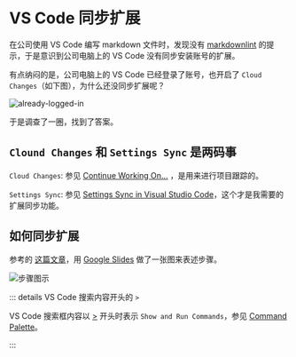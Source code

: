 # VS Code 同步扩展

在公司使用 VS Code 编写 markdown 文件时，发现没有 [markdownlint](https://marketplace.visualstudio.com/items?itemName=DavidAnson.vscode-markdownlint) 的提示，于是意识到公司电脑上的 VS Code 没有同步安装账号的扩展。

有点纳闷的是，公司电脑上的 VS Code 已经登录了账号，也开启了 `Cloud Changes`（如下图），为什么还没同步扩展呢？

![already-logged-in](https://cdn.tangjiayan.com/notes/programming/vscode/extension-sync/already-logged-in.png)

于是调查了一圈，找到了答案。

## `Clound Changes` 和 `Settings Sync` 是两码事

`Cloud Changes`: 参见 [Continue Working On...](https://code.visualstudio.com/docs/sourcecontrol/github#_continue-working-on) ，是用来进行项目跟踪的。

`Settings Sync`: 参见 [Settings Sync in Visual Studio Code](https://code.visualstudio.com/docs/editor/settings-sync)，这个才是我需要的扩展同步功能。

## 如何同步扩展

参考的 [这篇文章](https://betterprogramming.pub/sync-visual-studio-code-settings-extensions-shortcuts-across-multiple-devices-9fa6a980f25e)，用 [Google Slides](https://www.google.com/slides/about/) 做了一张图来表述步骤。

![步骤图示](https://cdn.tangjiayan.com/notes/programming/vscode/extension-sync/steps.png)

::: details VS Code 搜索内容开头的 `>`

VS Code 搜索框内容以 [>](https://en.wikipedia.org/wiki/Greater-than_sign) 开头时表示 `Show and Run Commands`，参见 [Command Palette](https://code.visualstudio.com/docs/getstarted/userinterface#_command-palette)。

:::
